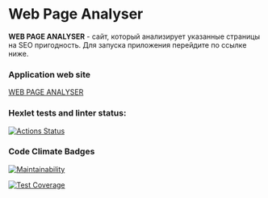 # Web Page Analyser

**WEB PAGE ANALYSER** - сайт, который анализирует указанные страницы на SEO пригодность. Для запуска приложения перейдите по ссылке ниже.

### Application web site
[WEB PAGE ANALYSER]:
https://java-project-72-igw4.onrender.com
[WEB PAGE ANALYSER]

### Hexlet tests and linter status:
[![Actions Status](https://github.com/alexMAG576/java-project-72/actions/workflows/hexlet-check.yml/badge.svg)](https://github.com/alexMAG576/java-project-72/actions)

### Code Climate Badges
[![Maintainability](https://api.codeclimate.com/v1/badges/4fea4146197885040597/maintainability)](https://codeclimate.com/github/alexMAG576/java-project-72/maintainability)

[![Test Coverage](https://api.codeclimate.com/v1/badges/4fea4146197885040597/test_coverage)](https://codeclimate.com/github/alexMAG576/java-project-72/test_coverage)
